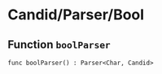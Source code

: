 # Candid/Parser/Bool

## Function `boolParser`
``` motoko no-repl
func boolParser() : Parser<Char, Candid>
```

